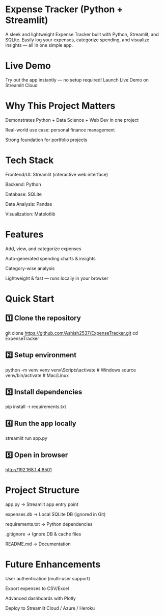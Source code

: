 # Expense Tracker (Python + Streamlit)










A sleek and lightweight Expense Tracker built with Python, Streamlit, and SQLite.
Easily log your expenses, categorize spending, and visualize insights — all in one simple app.

 # Live Demo

 Try out the app instantly — no setup required!
 Launch Live Demo on Streamlit Cloud

 # Why This Project Matters

Demonstrates Python + Data Science + Web Dev in one project

Real-world use case: personal finance management

Strong foundation for portfolio projects

# Tech Stack

Frontend/UI: Streamlit (interactive web interface)

Backend: Python

Database: SQLite

Data Analysis: Pandas

Visualization: Matplotlib

# Features

Add, view, and categorize expenses

Auto-generated spending charts & insights

Category-wise analysis

Lightweight & fast — runs locally in your browser

# Quick Start
## 1️⃣ Clone the repository
git clone https://github.com/Ashish2537/ExpenseTracker.git
cd ExpenseTracker

## 2️⃣ Setup environment
python -m venv venv
venv\Scripts\activate      # Windows
source venv/bin/activate   # Mac/Linux

## 3️⃣ Install dependencies
pip install -r requirements.txt

## 4️⃣ Run the app locally
streamlit run app.py

## 5️⃣ Open in browser
http://192.168.1.4:8501

# Project Structure

app.py → Streamlit app entry point

expenses.db → Local SQLite DB (ignored in Git)

requirements.txt → Python dependencies

.gitignore → Ignore DB & cache files

README.md → Documentation

# Future Enhancements

User authentication (multi-user support)

Export expenses to CSV/Excel

Advanced dashboards with Plotly

Deploy to Streamlit Cloud / Azure / Heroku
